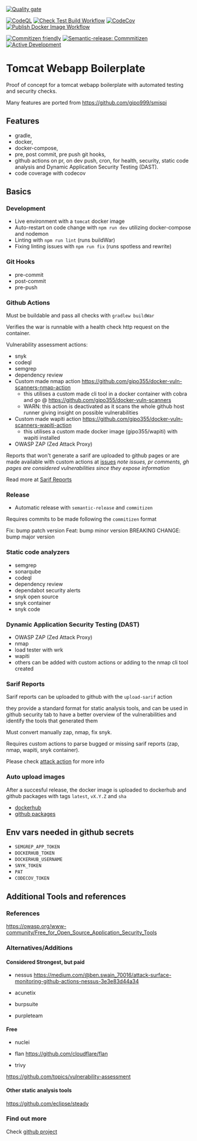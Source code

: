 [![Quality gate](https://sonarcloud.io/api/project_badges/quality_gate?project=gipo999_tomcat-webapp-boilerplate)](https://sonarcloud.io/summary/new_code?id=gipo999_tomcat-webapp-boilerplate)

[![CodeQL](https://github.com/gipo999/tomcat-webapp-boilerplate/actions/workflows/codeql.yml/badge.svg)](https://github.com/gipo999/tomcat-webapp-boilerplate/actions/workflows/codeql.yml)
[![Check Test Build Workflow](https://github.com/gipo999/tomcat-webapp-boilerplate/actions/workflows/gradle-check-build.yml/badge.svg)](https://github.com/gipo999/tomcat-webapp-boilerplate/actions/workflows/gradle-check-build.yml)
[![CodeCov](https://codecov.io/gh/gipo999/tomcat-webapp-boilerplate/graph/badge.svg?token=E8EMVN7YWB)](https://codecov.io/gh/gipo999/tomcat-webapp-boilerplate)
[![Publish Docker Image Workflow](https://github.com/gipo999/tomcat-webapp-boilerplate/actions/workflows/publish-docker.yml/badge.svg)](https://github.com/gipo999/tomcat-webapp-boilerplate/actions/workflows/publish-docker.yml)

[![Commitizen friendly](https://img.shields.io/badge/commitizen-friendly-brightgreen.svg)](http://commitizen.github.io/cz-cli/)
[![Semantic-release: Commmitizen](https://img.shields.io/badge/semantic--release-angular-e10079?logo=semantic-release)](https://github.com/semantic-release/semantic-release)
[![Active Development](https://img.shields.io/badge/Maintenance%20Level-Actively%20Developed-brightgreen.svg)](https://gist.github.com/cheerfulstoic/d107229326a01ff0f333a1d3476e068d)

# Tomcat Webapp Boilerplate

Proof of concept for a tomcat webapp boilerplate with automated testing and security checks.

Many features are ported from <https://github.com/gipo999/smispi>

## Features

- gradle,
- docker,
- docker-compose,
- pre, post commit, pre push git hooks,
- github actions on pr, on dev push, cron, for health, security, static code analysis and Dynamic Application Security Testing (DAST).
- code coverage with codecov

## Basics

### Development

- Live environment with a `tomcat` docker image
- Auto-restart on code change with `npm run dev` utilizing docker-compose and nodemon
- Linting with `npm run lint` (runs buildWar)
- Fixing linting issues with `npm run fix` (runs spotless and rewrite)

### Git Hooks

- pre-commit
- post-commit
- pre-push

### Github Actions

Must be buildable and pass all checks with `gradlew buildWar`

Verifies the war is runnable with a health check http request on the container.

Vulnerability assessment actions:

- snyk
- codeql
- semgrep
- dependency review
- Custom made nmap action <https://github.com/gipo355/docker-vuln-scanners-nmap-action>
  - this utilises a custom made cli tool in a docker container with cobra and go @ <https://github.com/gipo355/docker-vuln-scanners>
  - WARN: this action is deactivated as it scans the whole github host runner giving insight on possible vulnerabilities
- Custom made wapiti action <https://github.com/gipo355/docker-vuln-scanners-wapiti-action>
  - this utilises a custom made docker image (gipo355/wapiti) with wapiti installed
- OWASP ZAP (Zed Attack Proxy)

Reports that won't generate a sarif are uploaded to github pages or are made available with custom actions at [issues](https://github.com/gipo999/tomcat-webapp-boilerplate/issues)
_note issues, pr comments, gh pages are considered vulnerabilities since they expose information_

Read more at [Sarif Reports](#sarif-reports)

### Release

- Automatic release with `semantic-release` and `commitizen`

Requires commits to be made following the `commitizen` format

Fix: bump patch version
Feat: bump minor version
BREAKING CHANGE: bump major version

### Static code analyzers

- semgrep
- sonarqube
- codeql
- dependency review
- dependabot security alerts
- snyk open source
- snyk container
- snyk code

### Dynamic Application Security Testing (DAST)

- OWASP ZAP (Zed Attack Proxy)
- nmap
- load tester with wrk
- wapiti
- others can be added with custom actions or adding to the nmap cli tool created

### Sarif Reports

Sarif reports can be uploaded to github with the `upload-sarif` action

they provide a standard format for static analysis tools, and can be used in github security tab
to have a better overview of the vulnerabilities and identify the tools that generated them

Must convert manually zap, nmap, fix snyk.

Requires custom actions to parse bugged or missing sarif reports (zap, nmap, wapiti, snyk container).

Please check [attack action](./.github/actions/attack/action.yml) for more info

### Auto upload images

After a succesful release, the docker image is uploaded to dockerhub and github packages with tags `latest`, `vX.Y.Z` and `sha`

- [dockerhub](https://hub.docker.com/r/gipo999/tomcat-webapp-boilerplate)
- [github packages](https://hub.docker.com/r/gipo999/tomcat-webapp-boilerplate)

## Env vars needed in github secrets

- `SEMGREP_APP_TOKEN`
- `DOCKERHUB_TOKEN`
- `DOCKERHUB_USERNAME`
- `SNYK_TOKEN`
- `PAT`
- `CODECOV_TOKEN`

## Additional Tools and references

### References

<https://owasp.org/www-community/Free_for_Open_Source_Application_Security_Tools>

### Alternatives/Additions

#### Considered Strongest, but paid

- nessus <https://medium.com/@ben.swain_70016/attack-surface-monitoring-github-actions-nessus-3e3e83d44a34>

- acunetix

- burpsuite

- purpleteam

#### Free

- nuclei

- flan <https://github.com/cloudflare/flan>

- trivy

<https://github.com/topics/vulnerability-assessment>

#### Other static analysis tools

<https://github.com/eclipse/steady>

### Find out more

Check [github project](https://github.com/users/gipo999/projects/3/views/1)
